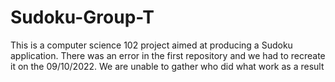 # Sudoku-Group-T

This is a computer science 102 project aimed at producing a Sudoku application. There was an error in the first repository and we had to recreate it on the 09/10/2022.
We are unable to gather who did what work as a result
